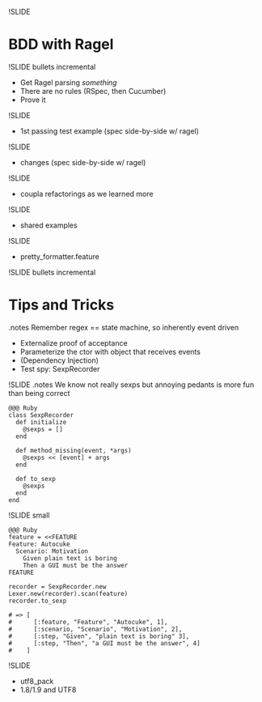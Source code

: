 !SLIDE 
# BDD with Ragel

!SLIDE bullets incremental

* Get Ragel parsing _something_
* There are no rules (RSpec, then Cucumber)
* Prove it

!SLIDE 
* 1st passing test example (spec side-by-side w/ ragel)

!SLIDE 
* changes (spec side-by-side w/ ragel)

!SLIDE
* coupla refactorings as we learned more

!SLIDE
* shared examples

!SLIDE
* pretty_formatter.feature

!SLIDE bullets incremental
# Tips and Tricks
.notes Remember regex == state machine, so inherently event driven

* Externalize proof of acceptance
* Parameterize the ctor with object that receives events
* (Dependency Injection)
* Test spy: SexpRecorder

!SLIDE
.notes We know not really sexps but annoying pedants is more fun than being correct

    @@@ Ruby
    class SexpRecorder
      def initialize
        @sexps = []
      end

      def method_missing(event, *args)
        @sexps << [event] + args
      end

      def to_sexp
        @sexps
      end
    end

!SLIDE small

    @@@ Ruby
    feature = <<FEATURE
    Feature: Autocuke
      Scenario: Motivation
        Given plain text is boring
        Then a GUI must be the answer
    FEATURE

    recorder = SexpRecorder.new
    Lexer.new(recorder).scan(feature)
    recorder.to_sexp

    # => [
    #      [:feature, "Feature", "Autocuke", 1],
    #      [:scenario, "Scenario", "Motivation", 2],
    #      [:step, "Given", "plain text is boring" 3],
    #      [:step, "Then", "a GUI must be the answer", 4]
    #    ]

!SLIDE
* utf8_pack
* 1.8/1.9 and UTF8

